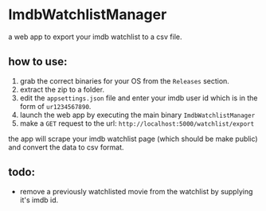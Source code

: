 # ImdbWatchlistManager
a web app to export your imdb watchlist to a csv file.

## how to use:

1. grab the correct binaries for your OS from the `Releases` section.
2. extract the zip to a folder.
3. edit the `appsettings.json` file and enter your imdb user id which is in the form of `ur1234567890`.
4. launch the web app by executing the main binary `ImdbWatchlistManager`
5. make a `GET` request to the url: `http://localhost:5000/watchlist/export`

the app will scrape your imdb watchlist page (which should be make public) and convert the data to csv format.

## todo:

- remove a previously watchlisted movie from the watchlist by supplying it's imdb id.